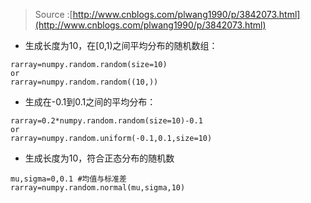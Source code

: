 > Source :[http://www.cnblogs.com/plwang1990/p/3842073.html](http://www.cnblogs.com/plwang1990/p/3842073.html)

* 生成长度为10，在\[0,1\)之间平均分布的随机数组：

```
rarray=numpy.random.random(size=10)
or
rarray=numpy.random.random((10,))

```

* 生成在-0.1到0.1之间的平均分布：

```
rarray=0.2*numpy.random.random(size=10)-0.1
or
rarray=numpy.random.uniform(-0.1,0.1,size=10)

```

* 生成长度为10，符合正态分布的随机数

```
mu,sigma=0,0.1 #均值与标准差
rarray=numpy.random.normal(mu,sigma,10)
```




